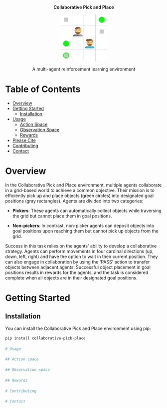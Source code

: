 <p align="center">
  <strong>Collaborative Pick and Place</strong>
</p>

<p align="center">
  <img width="150px" src="logo.png" alt="Collaborative Pick and Place Environment" />
</p>

<p align="center">
  A multi-agent reinforcement learning environment
</p>



<!-- TABLE OF CONTENTS -->
<h1> Table of Contents </h1>

- [Overview](#overview)
- [Getting Started](#getting-started)
  - [Installation](#installation)
- [Usage](#usage)
  - [Action Space](#action-space)
  - [Observation Space](#observation-space)
  - [Rewards](#rewards)
- [Please Cite](#please-cite)
- [Contributing](#contributing)
- [Contact](#contact)

<!-- OVERVIEW -->
# Overview

In the Collaborative Pick and Place environment, multiple agents collaborate in a grid-based world to achieve a common objective. Their mission is to efficiently pick up and place objects (green circles) into designated goal positions (gray rectangles). Agents are divided into two categories:

- **Pickers**: These agents can automatically collect objects while traversing the grid but cannot place them in goal positions.

- **Non-pickers**: In contrast, non-picker agents can deposit objects into goal positions upon reaching them but cannot pick up objects from the grid.

Success in this task relies on the agents' ability to develop a collaborative strategy. Agents can perform movements in four cardinal directions (up, down, left, right) and have the option to wait in their current position. They can also engage in collaboration by using the 'PASS' action to transfer objects between adjacent agents. Successful object placement in goal positions results in rewards for the agents, and the task is considered complete when all objects are in their designated goal positions.

<!-- GETTING STARTED -->
# Getting Started

## Installation

You can install the Collaborative Pick and Place environment using pip:

```sh
pip install collaborative-pick-place

# Usage

## Action space

## Observation space

## Rewards

# Contributing

# Contact

